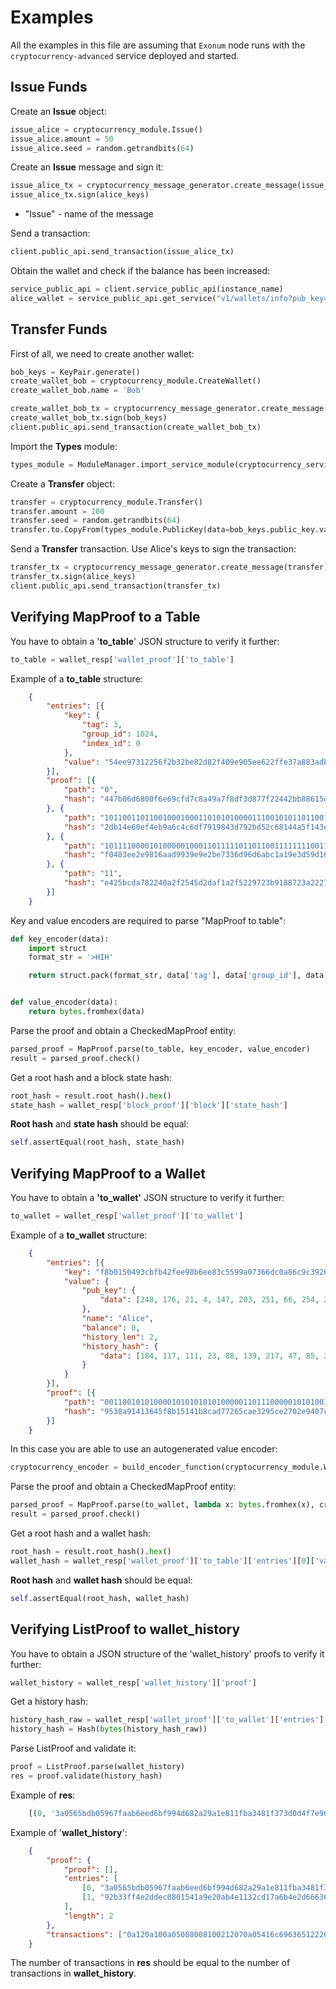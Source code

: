 # Examples

All the examples in this file are assuming that `Exonum` node runs with the
`cryptocurrency-advanced` service deployed and started.

## Issue Funds

Create an **Issue** object:

```python
issue_alice = cryptocurrency_module.Issue()  
issue_alice.amount = 50  
issue_alice.seed = random.getrandbits(64)
```

Create an **Issue** message and sign it:

```python
issue_alice_tx = cryptocurrency_message_generator.create_message(issue_alice)
issue_alice_tx.sign(alice_keys)
 ```

- "Issue" - name of the message

Send a transaction:

```python
client.public_api.send_transaction(issue_alice_tx)
```

Obtain the wallet and check if the balance has been increased:

```python
service_public_api = client.service_public_api(instance_name)
alice_wallet = service_public_api.get_service("v1/wallets/info?pub_key=" + alice_keys.public_key.hex()).json()
```

## Transfer Funds

First of all, we need to create another wallet:

```python
bob_keys = KeyPair.generate() 
create_wallet_bob = cryptocurrency_module.CreateWallet()  
create_wallet_bob.name = 'Bob'

create_wallet_bob_tx = cryptocurrency_message_generator.create_message(create_wallet_bob)  
create_wallet_bob_tx.sign(bob_keys)  
client.public_api.send_transaction(create_wallet_bob_tx)
```

Import the **Types** module:

```python
types_module = ModuleManager.import_service_module(cryptocurrency_service_name, 'types')
```

Create a **Transfer** object:

```python
transfer = cryptocurrency_module.Transfer()  
transfer.amount = 100  
transfer.seed = random.getrandbits(64)  
transfer.to.CopyFrom(types_module.PublicKey(data=bob_keys.public_key.value))
```

Send a **Transfer** transaction. Use Alice's keys to sign the transaction:

```python
transfer_tx = cryptocurrency_message_generator.create_message(transfer)  
transfer_tx.sign(alice_keys)  
client.public_api.send_transaction(transfer_tx)
```

## Verifying MapProof to a Table

You have to obtain a '**to_table**' JSON structure to verify it further:

```python
to_table = wallet_resp['wallet_proof']['to_table']
```

Example of a **to_table** structure:

```json
    {
        "entries": [{
            "key": {
                "tag": 3,
                "group_id": 1024,
                "index_id": 0
            },
            "value": "54ee97312256f2b32be82d82f409e905ee622ffe37a883adb85df1b17837a01b"
        }],
        "proof": [{
            "path": "0",
            "hash": "447b06d6800f6e69cfd7c8a49a7f8df3d877f22442bb88615d9d74989ff3f2d5"
        }, {
            "path": "1011001101100100010001101010100001110010101101100110111001001101010011011001110101110100000011100000001101010011110000110011001110101111001011001001111111101101011100101010110100011101000110011001100000110111000010100000100111000001000010110101000000001010",
            "hash": "2db14e60ef4eb9a6c4c6df7919843d792bd52c68144a5f143eb70694652864e2"
        }, {
            "path": "1011110000101000001000110111110110110011111111001111101001101111011010100101101100111000010111100110000110100011100100100011001010001111110000101010001101000010100011000011011101110100011100011101111011100001011101011000000010011001101100001000111000000010",
            "hash": "f0483ee2e9816aad9939e9e2be7336d96d6abc1a19e3d59d16a500d1ba9c416f"
        }, {
            "path": "11",
            "hash": "e425bcda782240a2f2545d2daf1a2f5229723b9188723a222748c32ea9e0dd08"
        }]
    }
```

Key and value encoders are required to parse "MapProof to table":

```python
def key_encoder(data):
    import struct
    format_str = '>HIH'

    return struct.pack(format_str, data['tag'], data['group_id'], data['index_id'])


def value_encoder(data):
    return bytes.fromhex(data)
```

Parse the proof and obtain a CheckedMapProof entity:

```python
parsed_proof = MapProof.parse(to_table, key_encoder, value_encoder)
result = parsed_proof.check()
```

Get a root hash and a block state hash:

```python
root_hash = result.root_hash().hex()
state_hash = wallet_resp['block_proof']['block']['state_hash']
```

**Root hash** and **state hash** should be equal:

```python
self.assertEqual(root_hash, state_hash)
```

## Verifying MapProof to a Wallet

You have to obtain a **'to_wallet'** JSON structure to verify it further:

```python
to_wallet = wallet_resp['wallet_proof']['to_wallet']
```

Example of a **to_wallet** structure:

```json
    {
        "entries": [{
            "key": "f8b0150493cbfb42fee98b6ee83c5599a07366dc0a86c9c392668414ad8264bc",
            "value": {
                "pub_key": {
                    "data": [248, 176, 21, 4, 147, 203, 251, 66, 254, 233, 139, 110, 232, 60, 85, 153, 160, 115, 102, 220, 10, 134, 201, 195, 146, 102, 132, 20, 173, 130, 100, 188]
                },
                "name": "Alice",
                "balance": 0,
                "history_len": 2,
                "history_hash": {
                    "data": [184, 117, 111, 23, 88, 139, 217, 47, 85, 201, 248, 182, 26, 171, 59, 208, 164, 13, 173, 67, 207, 17, 236, 207, 250, 97, 79, 189, 13, 211, 164, 244]
                }
            }
        }],
        "proof": [{
            "path": "0011001010100001010101010100000110111000001010100100010010110100110111010111101100011101000100101010011001110001000100011011101100110111001001101011101110001011000000000000000111001000000110110000011011011100111100111011100110110000011111011100001100100110",
            "hash": "9538a91413645f8b15141b8cad77265cae3295ce2702e9407c5cd0f1ccd6de62"
        }]
    }
```

In this case you are able to use an autogenerated value encoder:

```python
cryptocurrency_encoder = build_encoder_function(cryptocurrency_module.Wallet)
```

Parse the proof and obtain a CheckedMapProof entity:

```python
parsed_proof = MapProof.parse(to_wallet, lambda x: bytes.fromhex(x), cryptocurrency_encoder)
result = parsed_proof.check()
```

Get a root hash and a wallet hash:

```python
root_hash = result.root_hash().hex()
wallet_hash = wallet_resp['wallet_proof']['to_table']['entries'][0]['value']
```

**Root hash** and **wallet hash** should be equal:

```python
self.assertEqual(root_hash, wallet_hash)
```

## Verifying ListProof to wallet_history

You have to obtain a JSON structure of the 'wallet_history' proofs to verify it further:

```python
wallet_history = wallet_resp['wallet_history']['proof']
```

Get a history hash:

```python
history_hash_raw = wallet_resp['wallet_proof']['to_wallet']['entries'][0]['value']['history_hash']['data']
history_hash = Hash(bytes(history_hash_raw))
```

Parse ListProof and validate it:

```python
proof = ListProof.parse(wallet_history)
res = proof.validate(history_hash)
```

Example of **res**:

```python
    [(0, '3a0565bdb05967faab6eed6bf994d682a29a1e811fba3481f373d0d4f7e90b22'), (1, '92b33ff4e2ddec0801541a9e20ab4e1132cd17a6b4e2d666368fa9bab0eb6542')]
```

Example of '**wallet_history**':

```json
    {
        "proof": {
            "proof": [],
            "entries": [
                [0, "3a0565bdb05967faab6eed6bf994d682a29a1e811fba3481f373d0d4f7e90b22"],
                [1, "92b33ff4e2ddec0801541a9e20ab4e1132cd17a6b4e2d666368fa9bab0eb6542"]
            ],
            "length": 2
        },
        "transactions": ["0a120a100a05088008100212070a05416c69636512220a20f8b0150493cbfb42fee98b6ee83c5599a07366dc0a86c9c392668414ad8264bc1a420a4031f65704d8e5d7ec40f41dfff7f36f7e0895163c69c462fc0ef1b66e043e308a772f0532fd4666722d5ed0712d83911dd49367b61642d089b0e8b806c5a0ef0e", "0a3a0a380a0308800812310a220a20be5cbc46803d37e3a728300541f1d8cd3b1cc4637776c7183b3e956fffe8c458106418a0fbf88cddf7f6b2880112220a20f8b0150493cbfb42fee98b6ee83c5599a07366dc0a86c9c392668414ad8264bc1a420a40a8d27095e75ad442300e16ca7caf78024a1bce7eabad8785fe2929afdf1b2b154947caa7424e9a95e954de5bf4fbbb165a1a24a637664dd94d289db43264ad0e"]
    }
```

The number of transactions in **res** should be equal to the number of transactions in **wallet_history**.
